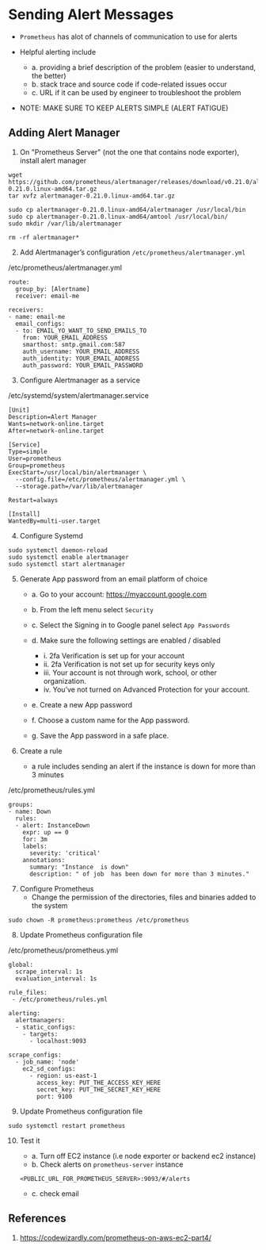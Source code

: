 # Sending Alert Messages

- `Prometheus` has alot of channels of communication to use for alerts

- Helpful alerting include
    - a. providing a brief description of the problem (easier to understand, the better)
    - b. stack trace and source code if code-related issues occur
    - c. URL if it can be used by engineer to troubleshoot the problem

- NOTE: MAKE SURE TO KEEP ALERTS SIMPLE (ALERT FATIGUE)

## Adding Alert Manager

1. On "Prometheus Server" (not the one that contains node exporter), install alert manager

```
wget https://github.com/prometheus/alertmanager/releases/download/v0.21.0/alertmanager-0.21.0.linux-amd64.tar.gz
tar xvfz alertmanager-0.21.0.linux-amd64.tar.gz

sudo cp alertmanager-0.21.0.linux-amd64/alertmanager /usr/local/bin
sudo cp alertmanager-0.21.0.linux-amd64/amtool /usr/local/bin/
sudo mkdir /var/lib/alertmanager

rm -rf alertmanager*
```

2. Add Alertmanager’s configuration `/etc/prometheus/alertmanager.yml`

/etc/prometheus/alertmanager.yml
```
route:
  group_by: [Alertname]
  receiver: email-me

receivers:
- name: email-me
  email_configs:
  - to: EMAIL_YO_WANT_TO_SEND_EMAILS_TO
    from: YOUR_EMAIL_ADDRESS
    smarthost: smtp.gmail.com:587
    auth_username: YOUR_EMAIL_ADDRESS
    auth_identity: YOUR_EMAIL_ADDRESS
    auth_password: YOUR_EMAIL_PASSWORD
```

3. Configure Alertmanager as a service

/etc/systemd/system/alertmanager.service
```
[Unit]
Description=Alert Manager
Wants=network-online.target
After=network-online.target

[Service]
Type=simple
User=prometheus
Group=prometheus
ExecStart=/usr/local/bin/alertmanager \
  --config.file=/etc/prometheus/alertmanager.yml \
  --storage.path=/var/lib/alertmanager

Restart=always

[Install]
WantedBy=multi-user.target
```

4. Configure Systemd

```
sudo systemctl daemon-reload
sudo systemctl enable alertmanager
sudo systemctl start alertmanager
```

5. Generate App password from an email platform of choice
    - a. Go to your account: https://myaccount.google.com
    - b. From the left menu select `Security`
    - c. Select the Signing in to Google panel select `App Passwords`
    - d. Make sure the following settings are enabled / disabled
        - i. 2fa Verification is set up for your account
        - ii. 2fa Verification is not set up for security keys only
        - iii. Your account is not through work, school, or other organization.
        - iv. You’ve not turned on Advanced Protection for your account.

    - e. Create a new App password
    - f. Choose a custom name for the App password.
    - g. Save the App password in a safe place.

6. Create a rule
    - a rule includes sending an alert if the instance is down for more than 3 minutes

/etc/prometheus/rules.yml
```
groups:
- name: Down
  rules:
  - alert: InstanceDown
    expr: up == 0
    for: 3m
    labels:
      severity: 'critical'
    annotations:
      summary: "Instance  is down"
      description: " of job  has been down for more than 3 minutes."
```

7. Configure Prometheus
    - Change the permission of the directories, files and binaries added to the system

```
sudo chown -R prometheus:prometheus /etc/prometheus
```

8. Update Prometheus configuration file

/etc/prometheus/prometheus.yml
```
global:
  scrape_interval: 1s
  evaluation_interval: 1s

rule_files:
 - /etc/prometheus/rules.yml

alerting:
  alertmanagers:
  - static_configs:
    - targets:
      - localhost:9093

scrape_configs:
  - job_name: 'node'
    ec2_sd_configs:
      - region: us-east-1
        access_key: PUT_THE_ACCESS_KEY_HERE
        secret_key: PUT_THE_SECRET_KEY_HERE
        port: 9100
```

9. Update Prometheus configuration file

```
sudo systemctl restart prometheus
```

10. Test it
    - a. Turn off EC2 instance (i.e node exporter or backend ec2 instance)
    - b. Check alerts on `prometheus-server` instance

    ```
    <PUBLIC_URL_FOR_PROMETHEUS_SERVER>:9093/#/alerts
    ```

    - c. check email

## References

1. https://codewizardly.com/prometheus-on-aws-ec2-part4/

#